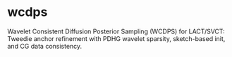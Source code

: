 # wcdps
Wavelet Consistent Diffusion Posterior Sampling (WCDPS) for LACT/SVCT: Tweedie anchor refinement with PDHG wavelet sparsity, sketch-based init, and CG data consistency.
